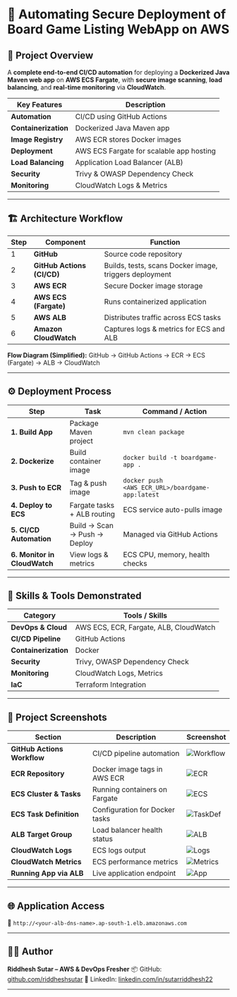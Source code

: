 # 🚀 **Automating Secure Deployment of Board Game Listing WebApp on AWS**

## 🧭 **Project Overview**

A **complete end-to-end CI/CD automation** for deploying a **Dockerized Java Maven web app** on **AWS ECS Fargate**, with **secure image scanning**, **load balancing**, and **real-time monitoring** via **CloudWatch**.

| Key Features         | Description                              |
| -------------------- | ---------------------------------------- |
| **Automation**       | CI/CD using GitHub Actions               |
| **Containerization** | Dockerized Java Maven app                |
| **Image Registry**   | AWS ECR stores Docker images             |
| **Deployment**       | AWS ECS Fargate for scalable app hosting |
| **Load Balancing**   | Application Load Balancer (ALB)          |
| **Security**         | Trivy & OWASP Dependency Check           |
| **Monitoring**       | CloudWatch Logs & Metrics                |

---

## 🏗️ **Architecture Workflow**

| Step | Component                  | Function                                               |
| ---- | -------------------------- | ------------------------------------------------------ |
| 1    | **GitHub**                 | Source code repository                                 |
| 2    | **GitHub Actions (CI/CD)** | Builds, tests, scans Docker image, triggers deployment |
| 3    | **AWS ECR**                | Secure Docker image storage                            |
| 4    | **AWS ECS (Fargate)**      | Runs containerized application                         |
| 5    | **AWS ALB**                | Distributes traffic across ECS tasks                   |
| 6    | **Amazon CloudWatch**      | Captures logs & metrics for ECS and ALB                |

**Flow Diagram (Simplified):**
GitHub → GitHub Actions → ECR → ECS (Fargate) → ALB → CloudWatch

---

## ⚙️ **Deployment Process**

| Step                         | Task                         | Command / Action                                 |
| ---------------------------- | ---------------------------- | ------------------------------------------------ |
| **1. Build App**             | Package Maven project        | `mvn clean package`                              |
| **2. Dockerize**             | Build container image        | `docker build -t boardgame-app .`                |
| **3. Push to ECR**           | Tag & push image             | `docker push <AWS_ECR_URL>/boardgame-app:latest` |
| **4. Deploy to ECS**         | Fargate tasks + ALB routing  | ECS service auto-pulls image                     |
| **5. CI/CD Automation**      | Build → Scan → Push → Deploy | Managed via GitHub Actions                       |
| **6. Monitor in CloudWatch** | View logs & metrics          | ECS CPU, memory, health checks                   |

---

## 🧠 **Skills & Tools Demonstrated**

| Category             | Tools / Skills                         |
| -------------------- | -------------------------------------- |
| **DevOps & Cloud**   | AWS ECS, ECR, Fargate, ALB, CloudWatch |
| **CI/CD Pipeline**   | GitHub Actions                         |
| **Containerization** | Docker                                 |
| **Security**         | Trivy, OWASP Dependency Check          |
| **Monitoring**       | CloudWatch Logs, Metrics               |
| **IaC**              | Terraform Integration                  |

---

## 📸 **Project Screenshots**

| Section                     | Description                    | Screenshot                                                                                   |
| --------------------------- | ------------------------------ | -------------------------------------------------------------------------------------------- |
| **GitHub Actions Workflow** | CI/CD pipeline automation      | ![Workflow](https://github.com/user-attachments/assets/e54e5760-f620-4fd6-9cdb-5bfd4cdeb27a) |
| **ECR Repository**          | Docker image tags in AWS ECR   | ![ECR](https://github.com/user-attachments/assets/101361fb-9c4a-44c0-95a0-89a837e036e3)      |
| **ECS Cluster & Tasks**     | Running containers on Fargate  | ![ECS](https://github.com/user-attachments/assets/483ae6b3-8fb5-447d-9cab-11e82a18130c)      |
| **ECS Task Definition**     | Configuration for Docker tasks | ![TaskDef](https://github.com/user-attachments/assets/4f455674-e5df-41f0-a7f2-2a5e3ff320a6)  |
| **ALB Target Group**        | Load balancer health status    | ![ALB](https://github.com/user-attachments/assets/e33140ea-46fc-48ec-b65e-4899b4ca82ab)      |
| **CloudWatch Logs**         | ECS logs output                | ![Logs](https://github.com/user-attachments/assets/793ef8cc-191d-45ee-91c4-db87091aad58)     |
| **CloudWatch Metrics**      | ECS performance metrics        | ![Metrics](https://github.com/user-attachments/assets/0212066a-694f-4e02-bede-776ce65e71c4)  |
| **Running App via ALB**     | Live application endpoint      | ![App](https://github.com/user-attachments/assets/90a0350d-f1e5-4954-ab04-4d623fdbba2e)      |

---

## 🌐 **Application Access**

🔗 `http://<your-alb-dns-name>.ap-south-1.elb.amazonaws.com`

---

## 👨‍💻 **Author**

**Riddhesh Sutar – AWS & DevOps Fresher**
📦 GitHub: [github.com/riddheshsutar](https://github.com/riddheshsutar)
💼 LinkedIn: [linkedin.com/in/sutarriddhesh22](https://www.linkedin.com/in/sutarriddhesh22/)

---
